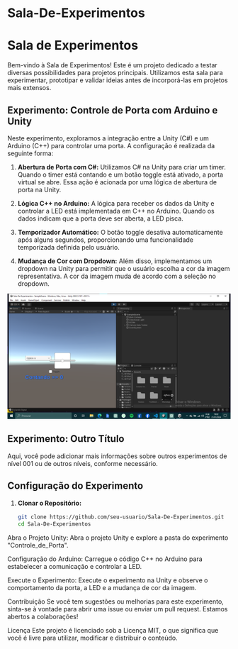 # Sala-De-Experimentos

# Sala de Experimentos

Bem-vindo à Sala de Experimentos! Este é um projeto dedicado a testar diversas possibilidades para projetos principais. Utilizamos esta sala para experimentar, prototipar e validar ideias antes de incorporá-las em projetos mais extensos.

## Experimento: Controle de Porta com Arduino e Unity

Neste experimento, exploramos a integração entre a Unity (C#) e um Arduino (C++) para controlar uma porta. A configuração é realizada da seguinte forma:

1. **Abertura de Porta com C#:**
   Utilizamos C# na Unity para criar um timer. Quando o timer está contando e um botão toggle está ativado, a porta virtual se abre. Essa ação é acionada por uma lógica de abertura de porta na Unity.

2. **Lógica C++ no Arduino:**
   A lógica para receber os dados da Unity e controlar a LED está implementada em C++ no Arduino. Quando os dados indicam que a porta deve ser aberta, a LED pisca.

3. **Temporizador Automático:**
   O botão toggle desativa automaticamente após alguns segundos, proporcionando uma funcionalidade temporizada definida pelo usuário.

4. **Mudança de Cor com Dropdown:**
   Além disso, implementamos um dropdown na Unity para permitir que o usuário escolha a cor da imagem representativa. A cor da imagem muda de acordo com a seleção no dropdown.

![Experimentos Nível 001](https://github.com/elisioMassaqui/Sala-De-Experimentos/blob/main/Assets/Anota%C3%A7%C3%A3o%202024-01-21%20180305.png)

## Experimento: Outro Título

Aqui, você pode adicionar mais informações sobre outros experimentos de nível 001 ou de outros níveis, conforme necessário.

## Configuração do Experimento

1. **Clonar o Repositório:**
   ```bash
   git clone https://github.com/seu-usuario/Sala-De-Experimentos.git
   cd Sala-De-Experimentos

Abra o Projeto Unity:
Abra o projeto Unity e explore a pasta do experimento "Controle_de_Porta".

Configuração do Arduino:
Carregue o código C++ no Arduino para estabelecer a comunicação e controlar a LED.

Execute o Experimento:
Execute o experimento na Unity e observe o comportamento da porta, a LED e a mudança de cor da imagem.

Contribuição
Se você tem sugestões ou melhorias para este experimento, sinta-se à vontade para abrir uma issue ou enviar um pull request. Estamos abertos a colaborações!

Licença
Este projeto é licenciado sob a Licença MIT, o que significa que você é livre para utilizar, modificar e distribuir o conteúdo.
